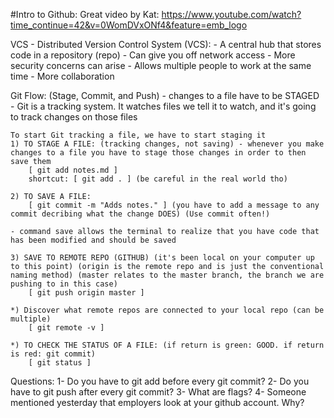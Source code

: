 #Intro to Github:
Great video by Kat: https://www.youtube.com/watch?time_continue=42&v=0WomDVxONf4&feature=emb_logo

VCS - Distributed Version Control System (VCS):
    - A central hub that stores code in a repository (repo)
    - Can give you off network access
    - More security concerns can arise
    - Allows multiple people to work at the same time
    - More collaboration

Git Flow: (Stage, Commit, and Push)
    - changes to a file have to be STAGED
    - Git is a tracking system. It watches files we tell it to watch, and it's going to track changes on those files

    To start Git tracking a file, we have to start staging it
    1) TO STAGE A FILE: (tracking changes, not saving) - whenever you make changes to a file you have to stage those changes in order to then save them
        [ git add notes.md ]
        shortcut: [ git add . ] (be careful in the real world tho)

    2) TO SAVE A FILE:
        [ git commit -m "Adds notes." ] (you have to add a message to any commit decribing what the change DOES) (Use commit often!)

    - command save allows the terminal to realize that you have code that has been modified and should be saved

    3) SAVE TO REMOTE REPO (GITHUB) (it's been local on your computer up to this point) (origin is the remote repo and is just the conventional naming method) (master relates to the master branch, the branch we are pushing to in this case)
        [ git push origin master ]

    *) Discover what remote repos are connected to your local repo (can be multiple)
        [ git remote -v ]

    *) TO CHECK THE STATUS OF A FILE: (if return is green: GOOD. if return is red: git commit)
        [ git status ]

Questions:
1- Do you have to git add before every git commit? 
2- Do you have to git push after every git commit?
3- What are flags?
4- Someone mentioned yesterday that employers look at your github account. Why?